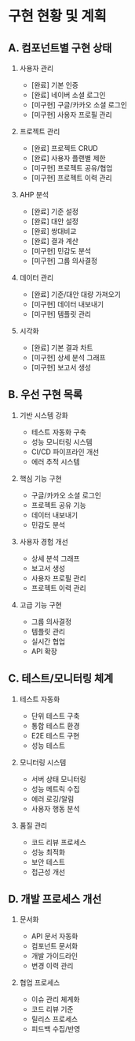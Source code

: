 # 구현 현황 및 계획

## A. 컴포넌트별 구현 상태
1. 사용자 관리
   - [완료] 기본 인증
   - [완료] 네이버 소셜 로그인
   - [미구현] 구글/카카오 소셜 로그인
   - [미구현] 사용자 프로필 관리

2. 프로젝트 관리
   - [완료] 프로젝트 CRUD
   - [완료] 사용자 플랜별 제한
   - [미구현] 프로젝트 공유/협업
   - [미구현] 프로젝트 이력 관리

3. AHP 분석
   - [완료] 기준 설정
   - [완료] 대안 설정
   - [완료] 쌍대비교
   - [완료] 결과 계산
   - [미구현] 민감도 분석
   - [미구현] 그룹 의사결정

4. 데이터 관리
   - [완료] 기준/대안 대량 가져오기
   - [미구현] 데이터 내보내기
   - [미구현] 템플릿 관리

5. 시각화
   - [완료] 기본 결과 차트
   - [미구현] 상세 분석 그래프
   - [미구현] 보고서 생성

## B. 우선 구현 목록
1. 기반 시스템 강화
   - 테스트 자동화 구축
   - 성능 모니터링 시스템
   - CI/CD 파이프라인 개선
   - 에러 추적 시스템

2. 핵심 기능 구현
   - 구글/카카오 소셜 로그인
   - 프로젝트 공유 기능
   - 데이터 내보내기
   - 민감도 분석

3. 사용자 경험 개선
   - 상세 분석 그래프
   - 보고서 생성
   - 사용자 프로필 관리
   - 프로젝트 이력 관리

4. 고급 기능 구현
   - 그룹 의사결정
   - 템플릿 관리
   - 실시간 협업
   - API 확장

## C. 테스트/모니터링 체계
1. 테스트 자동화
   - 단위 테스트 구축
   - 통합 테스트 환경
   - E2E 테스트 구현
   - 성능 테스트

2. 모니터링 시스템
   - 서버 상태 모니터링
   - 성능 메트릭 수집
   - 에러 로깅/알림
   - 사용자 행동 분석

3. 품질 관리
   - 코드 리뷰 프로세스
   - 성능 최적화
   - 보안 테스트
   - 접근성 개선

## D. 개발 프로세스 개선
1. 문서화
   - API 문서 자동화
   - 컴포넌트 문서화
   - 개발 가이드라인
   - 변경 이력 관리

2. 협업 프로세스
   - 이슈 관리 체계화
   - 코드 리뷰 기준
   - 릴리스 프로세스
   - 피드백 수집/반영